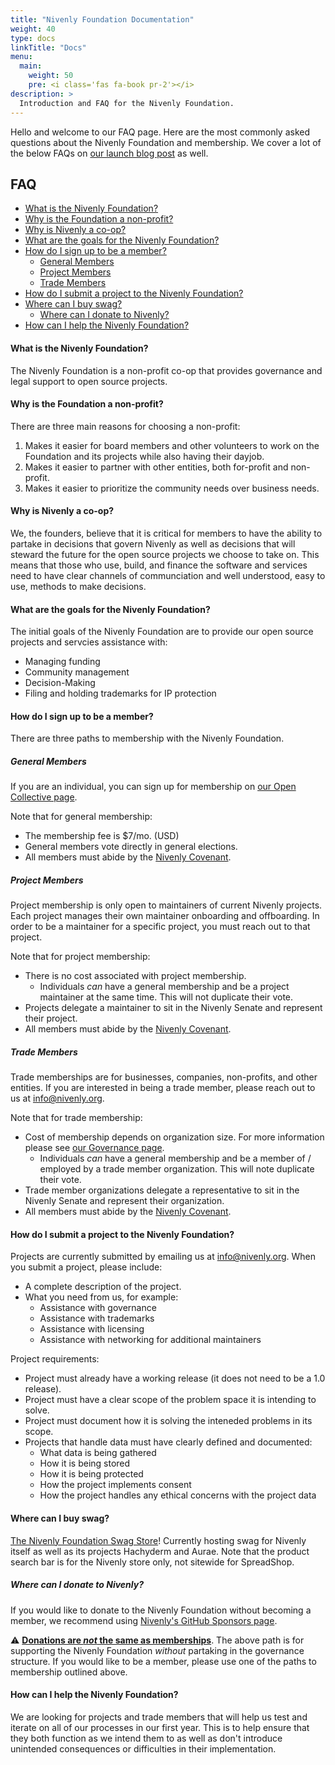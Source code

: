 ```yaml
---
title: "Nivenly Foundation Documentation"
weight: 40
type: docs
linkTitle: "Docs"
menu:
  main:
    weight: 50
    pre: <i class='fas fa-book pr-2'></i>
description: >
  Introduction and FAQ for the Nivenly Foundation.
---
```


Hello and welcome to our FAQ page. Here are the most commonly asked questions about
the Nivenly Foundation and membership. We cover a lot of the below FAQs on 
[our launch blog post](/blog/2023/03/01/nivenly.helloworld/) as well.

## FAQ <!-- omit from toc -->

<!-- TOC autogenerated by VSCode Markdown All-In-One plugin -->

- [What is the Nivenly Foundation?](#what-is-the-nivenly-foundation)
- [Why is the Foundation a non-profit?](#why-is-the-foundation-a-non-profit)
- [Why is Nivenly a co-op?](#why-is-nivenly-a-co-op)
- [What are the goals for the Nivenly Foundation?](#what-are-the-goals-for-the-nivenly-foundation)
- [How do I sign up to be a member?](#how-do-i-sign-up-to-be-a-member)
  - [General Members](#general-members)
  - [Project Members](#project-members)
  - [Trade Members](#trade-members)
- [How do I submit a project to the Nivenly Foundation?](#how-do-i-submit-a-project-to-the-nivenly-foundation)
- [Where can I buy swag?](#where-can-i-buy-swag)
  - [Where can I donate to Nivenly?](#where-can-i-donate-to-nivenly)
- [How can I help the Nivenly Foundation?](#how-can-i-help-the-nivenly-foundation)

#### What is the Nivenly Foundation?

The Nivenly Foundation is a non-profit co-op that provides governance and legal support to open source projects.

#### Why is the Foundation a non-profit?

There are three main reasons for choosing a non-profit:

1. Makes it easier for board members and other volunteers to work on the Foundation and its projects while also
   having their dayjob.
1. Makes it easier to partner with other entities, both for-profit and non-profit.
1. Makes it easier to prioritize the community needs over business needs.

#### Why is Nivenly a co-op?

We, the founders, believe that it is critical for members to have the ability to partake in decisions that
govern Nivenly as well as decisions that will steward the future for the open source projects we choose
to take on. This means that those who use, build, and finance the software and services need to have clear
channels of communciation and well understood, easy to use, methods to make decisions.

#### What are the goals for the Nivenly Foundation?

The initial goals of the Nivenly Foundation are to provide our open source projects and servcies assistance with:

* Managing funding
* Community management
* Decision-Making
* Filing and holding trademarks for IP protection

#### How do I sign up to be a member?

There are three paths to membership with the Nivenly Foundation.

##### General Members

If you are an individual, you can sign up for membership on [our Open Collective page](https://opencollective.com/nivenly-foundation).

Note that for general membership:

* The membership fee is $7/mo. (USD)
* General members vote directly in general elections.
* All members must abide by the [Nivenly Covenant](/covenant).

##### Project Members

Project membership is only open to maintainers of current Nivenly projects. Each project manages their
own maintainer onboarding and offboarding. In order to be a maintainer for a specific project, you must
reach out to that project.

Note that for project membership:

* There is no cost associated with project membership.
  * Individuals _can_ have a general membership and be a project maintainer at the same time. This will not
    duplicate their vote.
* Projects delegate a maintainer to sit in the Nivenly Senate and represent their project.
* All members must abide by the [Nivenly Covenant](/covenant).

##### Trade Members

Trade memberships are for businesses, companies, non-profits, and other entities. If you are interested in
being a trade member, please reach out to us at [info@nivenly.org](mailto:info@nivenly.org).

Note that for trade membership:

* Cost of membership depends on organization size. For more information please see [our Governance page](/governance/).
  * Individuals _can_ have a general membership and be a member of / employed by a trade member organization. This will
    note duplicate their vote.
* Trade member organizations delegate a representative to sit in the Nivenly Senate and represent their organization.
* All members must abide by the [Nivenly Covenant](/covenant).

#### How do I submit a project to the Nivenly Foundation?

Projects are currently submitted by emailing us at [info@nivenly.org](mailto:info@nivenly.org). When you submit
a project, please include:

* A complete description of the project.
* What you need from us, for example:
  * Assistance with governance
  * Assistance with trademarks
  * Assistance with licensing
  * Assistance with networking for additional maintainers

Project requirements:

* Project must already have a working release (it does not need to be a 1.0 release).
* Project must have a clear scope of the problem space it is intending to solve.
* Project must document how it is solving the inteneded problems in its scope.
* Projects that handle data must have clearly defined and documented:
  * What data is being gathered
  * How it is being stored
  * How it is being protected
  * How the project implements consent
  * How the project handles any ethical concerns with the project data

#### Where can I buy swag?

[The Nivenly Foundation Swag Store](https://nivenly.myspreadshop.com/)! Currently hosting swag for Nivenly itself as well as
its projects Hachyderm and Aurae. Note that the product search bar is for the Nivenly store only, not sitewide for SpreadShop.

##### Where can I donate to Nivenly?

If you would like to donate to the Nivenly Foundation without becoming a member, we recommend using
[Nivenly's GitHub Sponsors page](https://github.com/sponsors/nivenly/).

:warning: **<u>Donations are _not_ the same as memberships</u>**. The above path is for supporting the Nivenly Foundation
_without_ partaking in the governance structure. If you would like to be a member, please use one of the paths
to membership outlined above.

#### How can I help the Nivenly Foundation?

We are looking for projects and trade members that will help us test and iterate on all of our processes
in our first year. This is to help ensure that they both function as we intend them to as well as don't
introduce unintended consequences or difficulties in their implementation. 
